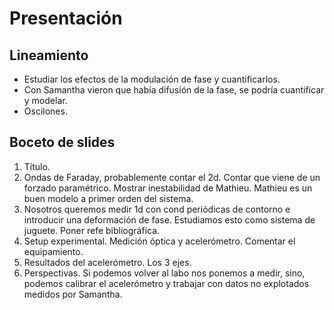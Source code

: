 # Presentación
## Lineamiento
- Estudiar los efectos de la modulación de fase y cuantificarlos.
- Con Samantha vieron que había difusión de la fase, se podría cuantificar y modelar.
- Oscilones.

## Boceto de slides
1. Título.
2. Ondas de Faraday, probablemente contar el 2d. Contar que viene de un forzado paramétrico. Mostrar inestabilidad de Mathieu. Mathieu es un buen modelo a primer orden del sistema.
3. Nosotros queremos medir 1d con cond periódicas de contorno e introducir una deformación de fase. Estudiamos esto como sistema de juguete. Poner refe bibliográfica.
4. Setup experimental. Medición óptica y acelerómetro. Comentar el equipamiento.
5. Resultados del acelerómetro. Los 3 ejes.
6. Perspectivas. Si podemos volver al labo nos ponemos a medir, sino, podemos calibrar el acelerómetro y trabajar con datos no explotados medidos por Samantha.

